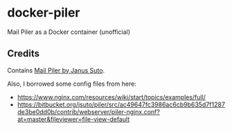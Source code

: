 # docker-piler
Mail Piler as a Docker container (unofficial)

## Credits
Contains [Mail Piler by Janus Suto](https://bitbucket.org/jsuto/piler/overview).

Also, I borrowed some config files from here:
* https://www.nginx.com/resources/wiki/start/topics/examples/full/
* https://bitbucket.org/jsuto/piler/src/ac49647fc3986ac6cb9b635d7f1287de3be0dd0b/contrib/webserver/piler-nginx.conf?at=master&fileviewer=file-view-default
